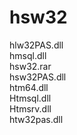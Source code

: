 # hsw32
 
hlw32PAS.dll	 
hmsql.dll	 
hsw32.rar	  
hsw32PAS.dll	 
htm64.dll	 
Htmsql.dll	 
Htmsrv.dll	 
htw32pas.dll 
